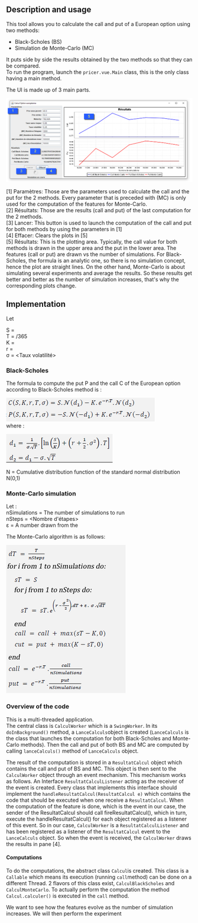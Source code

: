 ## Description and usage
This tool allows you to calculate the call and put of a European option using two methods:
- Black-Scholes (BS)
- Simulation de Monte-Carlo (MC)

It puts side by side the results obtained by the two methods so that they can be compared.  
To run the program, launch the `pricer.vue.Main` class, this is the only class having a main method.  

The UI is made up of 3 main parts. 

![Drag Racing](pricer.fw.png)    

[1] Paramètres: Those are the parameters used to calculate the call and the put for the 2 methods. Every parameter that is preceded with (MC) is only used for the computation of the features for Monte-Carlo.  
[2] Résultats: Those are the results (call and put) of the last computation for the 2 methods.    
[3] Lancer: This button is used to launch the computation of the call and put for both methods by using the parameters in [1]  
[4] Effacer: Clears the plots in [5]  
[5] Résultats: This is the plotting area. Typically, the call value for both methods is drawn in the upper area and the put in the lower area. The features (call or put) are drawn vs the number of simulations. For Black-Scholes, the formula is an analytic one, so there is no simulation concept, hence the plot are straight lines. On the other hand, Monte-Carlo is about simulating several experiments and average the results. So these results get better and better as the number of simulation increases, that's why the corresponding plots change.
 
## Implementation
Let 

S = <Prix sous-jacent>  
T = <Maturity>/365  
K = <Prix strike>  
r = <Taux sans risque>  
σ = <Taux volatilité>  


### Black-Scholes
The formula to compute the put P and the call C of the European option according to Black-Scholes method is :  
 
![](C_and_P.PNG)   
where :  

![](d1_and_d2.PNG) 

N = Cumulative distribution function of the standard normal distribution N(0,1)

### Monte-Carlo simulation
Let :  
nSimulations = The number of simulations to run  
nSteps = <Nombre d'étapes>  
ε = A number drawn from the 

The Monte-Carlo algorithm is as follows:  

![](monte-carlo.fw.PNG) 

### Overview of the code
This is a multi-threaded application.  
The central class is `CalculWorker` which is a `SwingWorker`.
In its `doInBackground()` method, a `LanceCalculs`object is created (`LanceCalculs` is the class that launches the computation for both Black-Scholes and Monte-Carlo methods). 
Then the call and put of both BS and MC are computed by calling  `lanceCalculs()` method of `LanceCalculs` object.

The result of the computation is stored in a `ResultatCalcul` object which contains the call and put of BS and MC.
This object is then sent to the `CalculWorker` object through an event mechanism.
This mechanism works as follows. An Interface `ResultatCalculListener` acting as the receiver of the event is created. Every class that implements this interface should implement the `handleResultatCalcul(ResultatCalcul e)` which contains the code that should be executed when one receive a `ResultatCalcul`. When the computation of the feature is done, which is the event in our case, the sender of the ResultatCalcul should call fireResultatCalcul(), which in turn, execute the handleResultatCalcul() for each object registered as a listener of this event.
So in our case, `CalculWorker` is a `ResultatCalculListener` and has been registered as a listener of the `ResultatCalcul` event to the `LanceCalculs` object. So when the event is received, the `CalculWorker` draws the results in pane [4].
#### Computations
To do the computations, the abstract class `Calcul`is created. This class is a `Callable` which means its execution (running `call`method) can be done on a different Thread. 2 flavors of this class exist, `CalculBlackScholes` and `CalculMonteCarlo`. 
To actually perform the computation the method `Calcul.calculer()` is executed in the `call` method.

We want to see how the features evolve as the number of simulation increases. We will then perform the experiment





